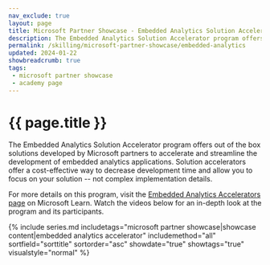 ```yaml
---
nav_exclude: true
layout: page
title: Microsoft Partner Showcase - Embedded Analytics Solution Accelerators
description: The Embedded Analytics Solution Accelerator program offers out of the box solutions developed by Microsoft partners to accelerate and streamline the development of embedded analytics solutions. 
permalink: /skilling/microsoft-partner-showcase/embedded-analytics
updated: 2024-01-22
showbreadcrumb: true
tags: 
 - microsoft partner showcase
 - academy page
---
```


# {{ page.title }}

The Embedded Analytics Solution Accelerator program offers out of the box solutions developed by Microsoft partners to accelerate and streamline the development of embedded analytics applications. Solution accelerators offer a cost-effective way to decrease development time and allow you to focus on your solution -- not complex implementation details.

For more details on this program, visit the [Embedded Analytics Accelerators page](https://learn.microsoft.com/en-us/power-bi/developer/embedded/embedded-analytics-accelerators) on Microsoft Learn. Watch the videos below for an in-depth look at the program and its participants.

{% include series.md 
    includetags="microsoft partner showcase|showcase content|embedded analytics accelerator" 
    includemethod="all" 
    sortfield="sorttitle" sortorder="asc" showdate="true" 
    showtags="true" visualstyle="normal" 
%}